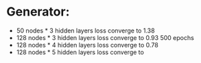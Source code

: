 # Generator:
- 50 nodes * 3 hidden layers loss converge to 1.38
- 128 nodes * 3 hidden layers loss converge to 0.93  500 epochs
- 128 nodes * 4 hidden layers loss converge to 0.78
- 128 nodes * 5 hidden layers loss converge to 